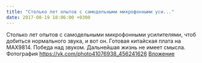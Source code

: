 ```yaml
---
title: "Столько лет опытов с самодельными микрофонными уси..."
date: 2017-08-19 18:06:00 +0300
---
```


Столько лет опытов с самодельными микрофонными усилителями, чтоб добиться нормального звука, и вот он. Готовая китайская плата на MAX9814. Победа над звуком. Дальнейшая жизнь не имеет смысла.
Фотография
<a class="vk-attach" href="https://vk.com/photo41076938_456241626">https://vk.com/photo41076938_456241626</a>
<a class="vk-attach" href="https://vk.com/photo41076938_456241626">Вложение</a>
